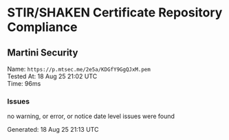 # STIR/SHAKEN Certificate Repository Compliance

## Martini Security

Name: `https://p.mtsec.me/2e5a/KDGfY9GgQJxM.pem`\
Tested At: 18 Aug 25 21:02 UTC\
Time: 96ms

### Issues

no warning, or error, or notice date level issues were found

Generated: 18 Aug 25 21:13 UTC